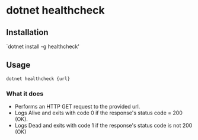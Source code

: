 # dotnet healthcheck

## Installation

`dotnet install -g healthcheck'

## Usage

`dotnet healthcheck {url}`

### What it does

* Performs an HTTP GET request to the provided url.
* Logs Alive and exits with code 0 if the response's status code = 200 (OK).
* Logs Dead and exits with code 1 if the response's status code is not 200 (OK)
